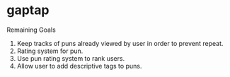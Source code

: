 # gaptap

Remaining Goals
1. Keep tracks of puns already viewed by user in order to prevent repeat.
2. Rating system for pun.
3. Use pun rating system to rank users.
4. Allow user to add descriptive tags to puns.